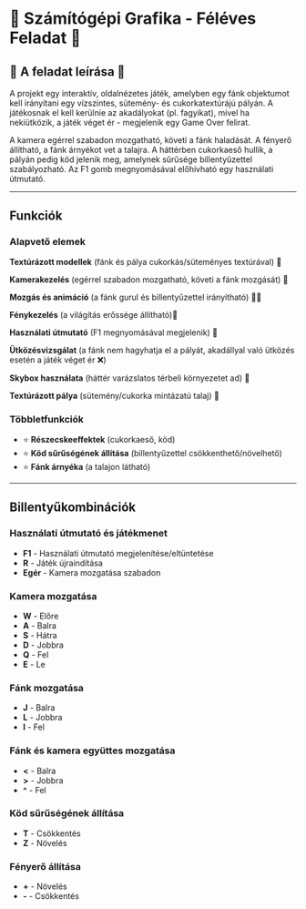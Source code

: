 #  🎀 Számítógépi Grafika - Féléves Feladat 🎀 

## 🍩 A feladat leírása 🍦 

A projekt egy interaktív, oldalnézetes játék, amelyben egy fánk objektumot kell irányítani egy vízszintes, sütemény- és cukorkatextúrájú pályán. A játékosnak el kell kerülnie az akadályokat (pl. fagyikat), mivel ha nekiütközik, a játék véget ér - megjelenik egy Game Over felirat. 

A kamera egérrel szabadon mozgatható, követi a fánk haladását. A fényerő állítható, a fánk árnyékot vet a talajra. A háttérben cukorkaeső hullik, a pályán pedig köd jelenik meg, amelynek sűrűsége billentyűzettel szabályozható. Az F1 gomb megnyomásával előhívható egy használati útmutató.

---
## **Funkciók**

### **Alapvető elemek**

 **Textúrázott modellek** (fánk és pálya cukorkás/süteményes textúrával) 🍭

 **Kamerakezelés** (egérrel szabadon mozgatható, követi a fánk mozgását) 🎥

 **Mozgás és animáció** (a fánk gurul és billentyűzettel irányítható) 🏃‍♀️

 **Fénykezelés** (a világítás erőssége állítható)🌟

 **Használati útmutató** (F1 megnyomásával megjelenik) 📖

 **Ütközésvizsgálat** (a fánk nem hagyhatja el a pályát, akadállyal való ütközés esetén a játék véget ér ❌)

 **Skybox használata** (háttér varázslatos térbeli környezetet ad) 🌈

 **Textúrázott pálya** (sütemény/cukorka mintázatú talaj) 🍩

### **Többletfunkciók**
- ⭐ **Részecskeeffektek** (cukorkaeső, köd)
- ⭐ **Köd sűrűségének állítása** (billentyűzettel csökkenthető/növelhető)
- ⭐ **Fánk árnyéka** (a talajon látható)

---
## **Billentyűkombinációk**

### **Használati útmutató és játékmenet**
- **F1** - Használati útmutató megjelenítése/eltüntetése
- **R** - Játék újraindítása
- **Egér** - Kamera mozgatása szabadon

### **Kamera mozgatása**
- **W** - Előre
- **A** - Balra
- **S** - Hátra
- **D** - Jobbra
- **Q** - Fel
- **E** - Le

### **Fánk mozgatása**
- **J** - Balra
- **L** - Jobbra
- **I** - Fel

### **Fánk és kamera együttes mozgatása**
- **<** - Balra
- **>** - Jobbra
- **^** - Fel

### **Köd sűrűségének állítása**
- **T** - Csökkentés
- **Z** - Növelés

### **Fényerő állítása**
- **+** - Növelés
- **-** - Csökkentés

